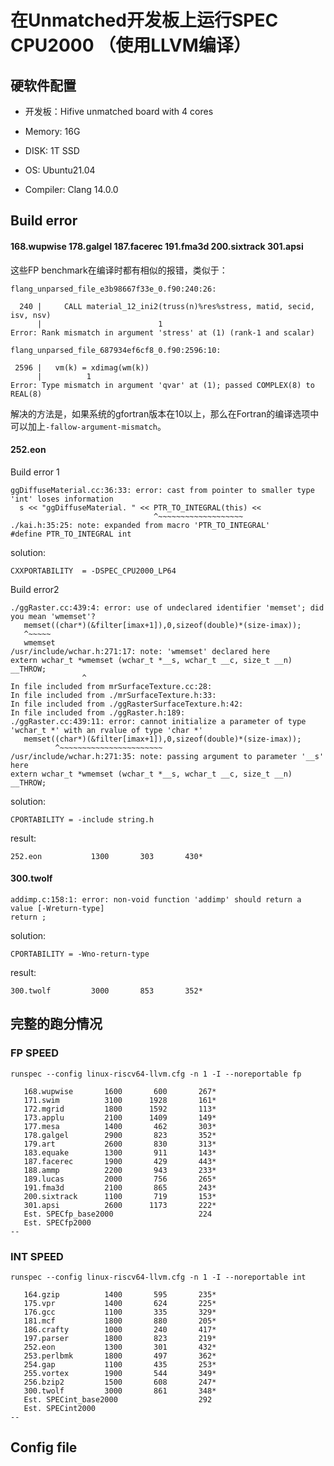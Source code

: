 # 在Unmatched开发板上运行SPEC CPU2000 （使用LLVM编译）

## 硬软件配置

- 开发板：Hifive unmatched board with 4 cores

- Memory: 16G

- DISK: 1T SSD

- OS: Ubuntu21.04

- Compiler: Clang 14.0.0

## Build error

#### 168.wupwise 178.galgel 187.facerec 191.fma3d 200.sixtrack 301.apsi

这些FP benchmark在编译时都有相似的报错，类似于：
```
flang_unparsed_file_e3b98667f33e_0.f90:240:26:

  240 |     CALL material_12_ini2(truss(n)%res%stress, matid, secid, isv, nsv)
      |                          1
Error: Rank mismatch in argument 'stress' at (1) (rank-1 and scalar)
```

```
flang_unparsed_file_687934ef6cf8_0.f90:2596:10:

 2596 |   vm(k) = xdimag(wm(k))
      |          1
Error: Type mismatch in argument 'qvar' at (1); passed COMPLEX(8) to REAL(8)
```

解决的方法是，如果系统的gfortran版本在10以上，那么在Fortran的编译选项中可以加上`-fallow-argument-mismatch`。

#### 252.eon

Build error 1
```
ggDiffuseMaterial.cc:36:33: error: cast from pointer to smaller type 'int' loses information
  s << "ggDiffuseMaterial. " << PTR_TO_INTEGRAL(this) <<
                                ^~~~~~~~~~~~~~~~~~~~
./kai.h:35:25: note: expanded from macro 'PTR_TO_INTEGRAL'
#define PTR_TO_INTEGRAL int
```

solution:
```
CXXPORTABILITY  = -DSPEC_CPU2000_LP64
```

Build error2
```
./ggRaster.cc:439:4: error: use of undeclared identifier 'memset'; did you mean 'wmemset'?
   memset((char*)(&filter[imax+1]),0,sizeof(double)*(size-imax));
   ^~~~~~
   wmemset
/usr/include/wchar.h:271:17: note: 'wmemset' declared here
extern wchar_t *wmemset (wchar_t *__s, wchar_t __c, size_t __n) __THROW;
                ^
In file included from mrSurfaceTexture.cc:28:
In file included from ./mrSurfaceTexture.h:33:
In file included from ./ggRasterSurfaceTexture.h:42:
In file included from ./ggRaster.h:189:
./ggRaster.cc:439:11: error: cannot initialize a parameter of type 'wchar_t *' with an rvalue of type 'char *'
   memset((char*)(&filter[imax+1]),0,sizeof(double)*(size-imax));
          ^~~~~~~~~~~~~~~~~~~~~~~~
/usr/include/wchar.h:271:35: note: passing argument to parameter '__s' here
extern wchar_t *wmemset (wchar_t *__s, wchar_t __c, size_t __n) __THROW;
```

solution:
```
CPORTABILITY = -include string.h
```

result:
```
252.eon           1300       303       430*
```

#### 300.twolf

```
addimp.c:158:1: error: non-void function 'addimp' should return a value [-Wreturn-type]
return ;
```

solution:
```
CPORTABILITY = -Wno-return-type
```

result:
```
300.twolf         3000       853       352*
```

## 完整的跑分情况

### FP SPEED

```
runspec --config linux-riscv64-llvm.cfg -n 1 -I --noreportable fp
```
```
   168.wupwise       1600       600       267*
   171.swim          3100      1928       161*
   172.mgrid         1800      1592       113*
   173.applu         2100      1409       149*
   177.mesa          1400       462       303*
   178.galgel        2900       823       352*
   179.art           2600       830       313*
   183.equake        1300       911       143*
   187.facerec       1900       429       443*
   188.ammp          2200       943       233*
   189.lucas         2000       756       265*
   191.fma3d         2100       865       243*
   200.sixtrack      1100       719       153*
   301.apsi          2600      1173       222*
   Est. SPECfp_base2000                   224
   Est. SPECfp2000                                                       --
```


### INT SPEED

```
runspec --config linux-riscv64-llvm.cfg -n 1 -I --noreportable int
```
```
   164.gzip          1400       595       235*
   175.vpr           1400       624       225*
   176.gcc           1100       335       329*
   181.mcf           1800       880       205*
   186.crafty        1000       240       417*
   197.parser        1800       823       219*
   252.eon           1300       301       432*
   253.perlbmk       1800       497       362*
   254.gap           1100       435       253*
   255.vortex        1900       544       349*
   256.bzip2         1500       608       247*
   300.twolf         3000       861       348*
   Est. SPECint_base2000                  292
   Est. SPECint2000                                                      --
```

## Config file
